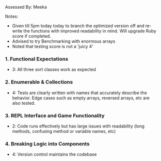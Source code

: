 Assessed By: Meeka

Notes:

* Given till 5pm today today to branch the optimized version off and re-write the functions with improved readability in mind. Will upgrade Ruby score if completed.
* Advised to try Benchmarking with enormous arrays
* Noted that testing score is not a 'juicy 4'

### 1. Functional Expectations

* 3: All three sort classes work as expected

### 2. Enumerable & Collections

* 4: Tests are clearly written with names that accurately describe the behavior. Edge cases such as empty arrays, reversed arrays, etc are also tested.

### 3. REPL Interface and Game Functionality

* 2: Code runs effectively but has large issues with readability (long methods, confusing method or variable names, etc)

### 4. Breaking Logic into Components

* 4: Version control maintains the codebase
